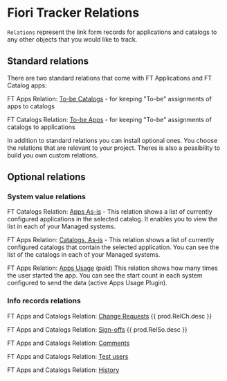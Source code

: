 # Fiori Tracker Relations

`Relations` represent the link form records for applications and catalogs to any other objects that you would like to track.

## Standard relations 
There are two standard relations that come with FT Applications and FT Catalog apps:

FT Apps Relation: [To-be Catalogs](../../core/SPS03/apps-rel-tobe-cats.md) - for keeping "To-be" assignments of apps to catalogs

FT Catalogs Relation: [To-be Apps](../../core/SPS03/cats-rel-tobe-apps.md) - for keeping "To-be" assignments of catalogs to applications 

In addition to standard relations you can install optional ones. You choose the relations that are relevant to your project. Theres is also a possibility to build you own custom relations.

## Optional relations

### System value relations

FT Catalogs Relation: [Apps As-is](../../cats-rel-apps-asis/FPS01/main.md) - This relation shows a list of currently configured applications in the selected catalog. It enables you to view the list in each of your Managed systems.<br>

FT Apps Relation: [Catalogs, As-is](../../apps-rel-catalogs-asis/FPS01/main.md) - This relation shows a list of currently configured catalogs that contain the selected application. You can see the list of the catalogs in each of your Managed systems.

FT Apps Relation: [Apps Usage](../../apps-rel-appsusage/FPS01/main.md) (paid)
This relation shows how many times the user started the app. You can see the start count in each system configured to send the data (active Apps Usage Plugin).

### Info records relations
FT Apps and Catalogs Relation: [Change Requests](../../rel-ch/FPS01/main.md) {{ prod.RelCh.desc }}

FT Apps and Catalogs Relation: [Sign-offs](../../rel-so/FPS01/main.md) {{ prod.RelSo.desc }}

FT Apps and Catalogs Relation: [Comments](../../rel-cm/FPS01/main.md)

FT Apps and Catalogs Relation: [Test users](../../rel-tu/FPS01/main.md)

FT Apps and Catalogs Relation: [History](../../rel-hs/FPS01/main.md)
